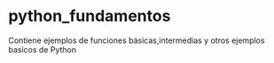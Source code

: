 # python_fundamentos
Contiene ejemplos de funciones básicas,intermedias y otros ejemplos basicos de Python
